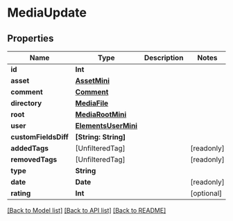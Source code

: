 # MediaUpdate

## Properties

Name | Type | Description | Notes
------------ | ------------- | ------------- | -------------
**id** | **Int** |  | 
**asset** | [**AssetMini**](AssetMini.md) |  | 
**comment** | [**Comment**](Comment.md) |  | 
**directory** | [**MediaFile**](MediaFile.md) |  | 
**root** | [**MediaRootMini**](MediaRootMini.md) |  | 
**user** | [**ElementsUserMini**](ElementsUserMini.md) |  | 
**customFieldsDiff** | **[String: String]** |  | 
**addedTags** | [UnfilteredTag] |  | [readonly] 
**removedTags** | [UnfilteredTag] |  | [readonly] 
**type** | **String** |  | 
**date** | **Date** |  | [readonly] 
**rating** | **Int** |  | [optional] 

[[Back to Model list]](../README.md#documentation-for-models) [[Back to API list]](../README.md#documentation-for-api-endpoints) [[Back to README]](../README.md)



